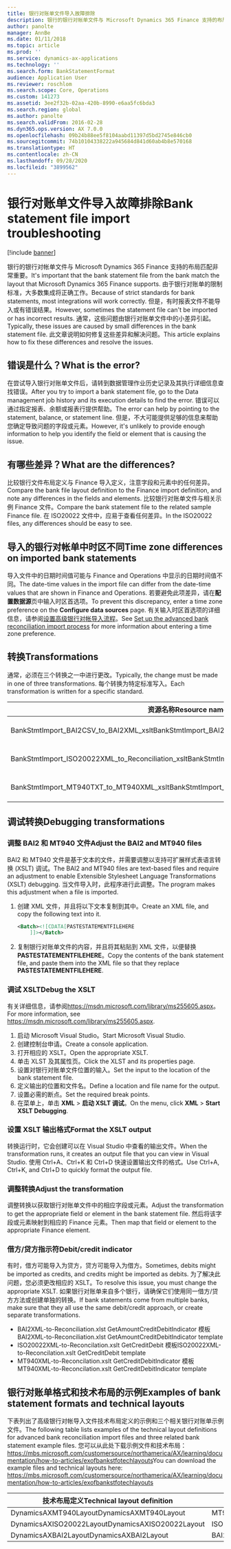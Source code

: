 ```yaml
---
title: 银行对账单文件导入故障排除
description: 银行的银行对帐单文件与 Microsoft Dynamics 365 Finance 支持的布局匹配非常重要。 由于银行对账单的限制标准，大多数集成将正确工作。 但是，有时报表文件不能导入或有错误结果。 通常，这些问题由银行对账单文件中的小差异引起。 此文章说明如何修复这些差异和解决问题。
author: panolte
manager: AnnBe
ms.date: 01/11/2018
ms.topic: article
ms.prod: ''
ms.service: dynamics-ax-applications
ms.technology: ''
ms.search.form: BankStatementFormat
audience: Application User
ms.reviewer: roschlom
ms.search.scope: Core, Operations
ms.custom: 141273
ms.assetid: 3ee2f32b-02aa-420b-8990-e6aa5fc6bda3
ms.search.region: global
ms.author: panolte
ms.search.validFrom: 2016-02-28
ms.dyn365.ops.version: AX 7.0.0
ms.openlocfilehash: 09b24b88ee5f8104aabd11397d5bd2745e846cb0
ms.sourcegitcommit: 74b10104338222a945684d841d60ab4b8e570168
ms.translationtype: HT
ms.contentlocale: zh-CN
ms.lasthandoff: 09/28/2020
ms.locfileid: "3899562"
---
```

# <a name="bank-statement-file-import-troubleshooting"></a><span data-ttu-id="30015-107">银行对账单文件导入故障排除</span><span class="sxs-lookup"><span data-stu-id="30015-107">Bank statement file import troubleshooting</span></span>

[!include [banner](../includes/banner.md)]

<span data-ttu-id="30015-108">银行的银行对帐单文件与 Microsoft Dynamics 365 Finance 支持的布局匹配非常重要。</span><span class="sxs-lookup"><span data-stu-id="30015-108">It's important that the bank statement file from the bank match the layout that Microsoft Dynamics 365 Finance supports.</span></span> <span data-ttu-id="30015-109">由于银行对账单的限制标准，大多数集成将正确工作。</span><span class="sxs-lookup"><span data-stu-id="30015-109">Because of strict standards for bank statements, most integrations will work correctly.</span></span> <span data-ttu-id="30015-110">但是，有时报表文件不能导入或有错误结果。</span><span class="sxs-lookup"><span data-stu-id="30015-110">However, sometimes the statement file can't be imported or has incorrect results.</span></span> <span data-ttu-id="30015-111">通常，这些问题由银行对账单文件中的小差异引起。</span><span class="sxs-lookup"><span data-stu-id="30015-111">Typically, these issues are caused by small differences in the bank statement file.</span></span> <span data-ttu-id="30015-112">此文章说明如何修复这些差异和解决问题。</span><span class="sxs-lookup"><span data-stu-id="30015-112">This article explains how to fix these differences and resolve the issues.</span></span>

<a name="what-is-the-error"></a><span data-ttu-id="30015-113">错误是什么？</span><span class="sxs-lookup"><span data-stu-id="30015-113">What is the error?</span></span>
------------------

<span data-ttu-id="30015-114">在尝试导入银行对账单文件后，请转到数据管理作业历史记录及其执行详细信息查找错误。</span><span class="sxs-lookup"><span data-stu-id="30015-114">After you try to import a bank statement file, go to the Data management job history and its execution details to find the error.</span></span> <span data-ttu-id="30015-115">错误可以通过指定报表、余额或报表行提供帮助。</span><span class="sxs-lookup"><span data-stu-id="30015-115">The error can help by pointing to the statement, balance, or statement line.</span></span> <span data-ttu-id="30015-116">但是，不大可能提供足够的信息来帮助您确定导致问题的字段或元素。</span><span class="sxs-lookup"><span data-stu-id="30015-116">However, it's unlikely to provide enough information to help you identify the field or element that is causing the issue.</span></span>

## <a name="what-are-the-differences"></a><span data-ttu-id="30015-117">有哪些差异？</span><span class="sxs-lookup"><span data-stu-id="30015-117">What are the differences?</span></span>
<span data-ttu-id="30015-118">比较银行文件布局定义与 Finance 导入定义，注意字段和元素中的任何差异。</span><span class="sxs-lookup"><span data-stu-id="30015-118">Compare the bank file layout definition to the Finance import definition, and note any differences in the fields and elements.</span></span> <span data-ttu-id="30015-119">比较银行对账单文件与相关示例 Finance 文件。</span><span class="sxs-lookup"><span data-stu-id="30015-119">Compare the bank statement file to the related sample Finance file.</span></span> <span data-ttu-id="30015-120">在 ISO20022 文件中，应易于查看任何差异。</span><span class="sxs-lookup"><span data-stu-id="30015-120">In the ISO20022 files, any differences should be easy to see.</span></span>

## <a name="time-zone-differences-on-imported-bank-statements"></a><span data-ttu-id="30015-121">导入的银行对帐单中时区不同</span><span class="sxs-lookup"><span data-stu-id="30015-121">Time zone differences on imported bank statements</span></span>
<span data-ttu-id="30015-122">导入文件中的日期时间值可能与 Finance and Operations 中显示的日期时间值不同。</span><span class="sxs-lookup"><span data-stu-id="30015-122">The date-time values in the import file can differ from the date-time values that are shown in Finance and Operations.</span></span> <span data-ttu-id="30015-123">若要避免此项差异，请在**配置数据源**页中输入时区首选项。</span><span class="sxs-lookup"><span data-stu-id="30015-123">To prevent this discrepancy, enter a time zone preference on the **Configure data sources** page.</span></span> <span data-ttu-id="30015-124">有关输入时区首选项的详细信息，请参阅[设置高级银行对帐导入流程](set-up-advanced-bank-reconciliation-import-process.md)。</span><span class="sxs-lookup"><span data-stu-id="30015-124">See [Set up the advanced bank reconciliation import process](set-up-advanced-bank-reconciliation-import-process.md) for more information about entering a time zone preference.</span></span>

## <a name="transformations"></a><span data-ttu-id="30015-125">转换</span><span class="sxs-lookup"><span data-stu-id="30015-125">Transformations</span></span>
<span data-ttu-id="30015-126">通常，必须在三个转换之一中进行更改。</span><span class="sxs-lookup"><span data-stu-id="30015-126">Typically, the change must be made in one of three transformations.</span></span> <span data-ttu-id="30015-127">每个转换为特定标准写入。</span><span class="sxs-lookup"><span data-stu-id="30015-127">Each transformation is written for a specific standard.</span></span>

| <span data-ttu-id="30015-128">资源名称</span><span class="sxs-lookup"><span data-stu-id="30015-128">Resource name</span></span>                                         | <span data-ttu-id="30015-129">文件名</span><span class="sxs-lookup"><span data-stu-id="30015-129">File name</span></span>                          |
|-------------------------------------------------------|------------------------------------|
| <span data-ttu-id="30015-130">BankStmtImport\_BAI2CSV\_to\_BAI2XML\_xslt</span><span class="sxs-lookup"><span data-stu-id="30015-130">BankStmtImport\_BAI2CSV\_to\_BAI2XML\_xslt</span></span>            | <span data-ttu-id="30015-131">BAI2CSV-to-BAI2XML.xslt</span><span class="sxs-lookup"><span data-stu-id="30015-131">BAI2CSV-to-BAI2XML.xslt</span></span>            |
| <span data-ttu-id="30015-132">BankStmtImport\_ISO20022XML\_to\_Reconciliation\_xslt</span><span class="sxs-lookup"><span data-stu-id="30015-132">BankStmtImport\_ISO20022XML\_to\_Reconciliation\_xslt</span></span> | <span data-ttu-id="30015-133">ISO20022XML-to-Reconciliation.xslt</span><span class="sxs-lookup"><span data-stu-id="30015-133">ISO20022XML-to-Reconciliation.xslt</span></span> |
| <span data-ttu-id="30015-134">BankStmtImport\_MT940TXT\_to\_MT940XML\_xslt</span><span class="sxs-lookup"><span data-stu-id="30015-134">BankStmtImport\_MT940TXT\_to\_MT940XML\_xslt</span></span>          | <span data-ttu-id="30015-135">MT940TXT-to-MT940XML.xslt</span><span class="sxs-lookup"><span data-stu-id="30015-135">MT940TXT-to-MT940XML.xslt</span></span>          |

## <a name="debugging-transformations"></a><span data-ttu-id="30015-136">调试转换</span><span class="sxs-lookup"><span data-stu-id="30015-136">Debugging transformations</span></span>
### <a name="adjust-the-bai2-and-mt940-files"></a><span data-ttu-id="30015-137">调整 BAI2 和 MT940 文件</span><span class="sxs-lookup"><span data-stu-id="30015-137">Adjust the BAI2 and MT940 files</span></span>

<span data-ttu-id="30015-138">BAI2 和 MT940 文件是基于文本的文件，并需要调整以支持可扩展样式表语言转换 (XSLT) 调试。</span><span class="sxs-lookup"><span data-stu-id="30015-138">The BAI2 and MT940 files are text-based files and require an adjustment to enable Extensible Stylesheet Language Transformations (XSLT) debugging.</span></span> <span data-ttu-id="30015-139">当文件导入时，此程序进行此调整。</span><span class="sxs-lookup"><span data-stu-id="30015-139">The program makes this adjustment when a file is imported.</span></span>

1.  <span data-ttu-id="30015-140">创建 XML 文件，并且将以下文本复制到其中。</span><span class="sxs-lookup"><span data-stu-id="30015-140">Create an XML file, and copy the following text into it.</span></span>

    ```xml
    <Batch><![CDATA[PASTESTATEMENTFILEHERE
        ]]></Batch>
    ```
    
2.  <span data-ttu-id="30015-141">复制银行对账单文件的内容，并且将其粘贴到 XML 文件，以便替换 **PASTESTATEMENTFILEHERE**。</span><span class="sxs-lookup"><span data-stu-id="30015-141">Copy the contents of the bank statement file, and paste them into the XML file so that they replace **PASTESTATEMENTFILEHERE**.</span></span>

### <a name="debug-the-xslt"></a><span data-ttu-id="30015-142">调试 XSLT</span><span class="sxs-lookup"><span data-stu-id="30015-142">Debug the XSLT</span></span>

<span data-ttu-id="30015-143">有关详细信息，请参阅<https://msdn.microsoft.com/library/ms255605.aspx>。</span><span class="sxs-lookup"><span data-stu-id="30015-143">For more information, see <https://msdn.microsoft.com/library/ms255605.aspx>.</span></span>

1.  <span data-ttu-id="30015-144">启动 Microsoft Visual Studio。</span><span class="sxs-lookup"><span data-stu-id="30015-144">Start Microsoft Visual Studio.</span></span>
2.  <span data-ttu-id="30015-145">创建控制台申请。</span><span class="sxs-lookup"><span data-stu-id="30015-145">Create a console application.</span></span>
3.  <span data-ttu-id="30015-146">打开相应的 XSLT。</span><span class="sxs-lookup"><span data-stu-id="30015-146">Open the appropriate XSLT.</span></span>
4.  <span data-ttu-id="30015-147">单击 XLST 及其属性页。</span><span class="sxs-lookup"><span data-stu-id="30015-147">Click the XLST and its properties page.</span></span>
5.  <span data-ttu-id="30015-148">设置对银行对账单文件位置的输入。</span><span class="sxs-lookup"><span data-stu-id="30015-148">Set the input to the location of the bank statement file.</span></span>
6.  <span data-ttu-id="30015-149">定义输出的位置和文件名。</span><span class="sxs-lookup"><span data-stu-id="30015-149">Define a location and file name for the output.</span></span>
7.  <span data-ttu-id="30015-150">设置必需的断点。</span><span class="sxs-lookup"><span data-stu-id="30015-150">Set the required break points.</span></span>
8.  <span data-ttu-id="30015-151">在菜单上，单击 **XML** &gt; **启动 XSLT 调试**。</span><span class="sxs-lookup"><span data-stu-id="30015-151">On the menu, click **XML** &gt; **Start XSLT Debugging**.</span></span>

### <a name="format-the-xslt-output"></a><span data-ttu-id="30015-152">设置 XSLT 输出格式</span><span class="sxs-lookup"><span data-stu-id="30015-152">Format the XSLT output</span></span>

<span data-ttu-id="30015-153">转换运行时，它会创建可以在 Visual Studio 中查看的输出文件。</span><span class="sxs-lookup"><span data-stu-id="30015-153">When the transformation runs, it creates an output file that you can view in Visual Studio.</span></span> <span data-ttu-id="30015-154">使用 Ctrl+A、Ctrl+K 和 Ctrl+D 快速设置输出文件的格式。</span><span class="sxs-lookup"><span data-stu-id="30015-154">Use Ctrl+A, Ctrl+K, and Ctrl+D to quickly format the output file.</span></span>

### <a name="adjust-the-transformation"></a><span data-ttu-id="30015-155">调整转换</span><span class="sxs-lookup"><span data-stu-id="30015-155">Adjust the transformation</span></span>

<span data-ttu-id="30015-156">调整转换以获取银行对账单文件中的相应字段或元素。</span><span class="sxs-lookup"><span data-stu-id="30015-156">Adjust the transformation to get the appropriate field or element in the bank statement file.</span></span> <span data-ttu-id="30015-157">然后将该字段或元素映射到相应的 Finance 元素。</span><span class="sxs-lookup"><span data-stu-id="30015-157">Then map that field or element to the appropriate Finance element.</span></span>

### <a name="debitcredit-indicator"></a><span data-ttu-id="30015-158">借方/贷方指示符</span><span class="sxs-lookup"><span data-stu-id="30015-158">Debit/credit indicator</span></span>

<span data-ttu-id="30015-159">有时，借方可能导入为贷方，贷方可能导入为借方。</span><span class="sxs-lookup"><span data-stu-id="30015-159">Sometimes, debits might be imported as credits, and credits might be imported as debits.</span></span> <span data-ttu-id="30015-160">为了解决此问题，您必须更改相应的 XSLT。</span><span class="sxs-lookup"><span data-stu-id="30015-160">To resolve this issue, you must change the appropriate XSLT.</span></span> <span data-ttu-id="30015-161">如果银行对账单来自多个银行，请确保它们使用同一借方/贷方方法或创建单独的转换。</span><span class="sxs-lookup"><span data-stu-id="30015-161">If bank statements come from multiple banks, make sure that they all use the same debit/credit approach, or create separate transformations.</span></span>

-   <span data-ttu-id="30015-162">BAI2XML-to-Reconciliation.xlst GetAmountCreditDebitIndicator 模板</span><span class="sxs-lookup"><span data-stu-id="30015-162">BAI2XML-to-Reconciliation.xlst GetAmountCreditDebitIndicator template</span></span>
-   <span data-ttu-id="30015-163">ISO20022XML-to-Reconcilation.xslt GetCreditDebit 模板</span><span class="sxs-lookup"><span data-stu-id="30015-163">ISO20022XML-to-Reconcilation.xslt GetCreditDebit template</span></span>
-   <span data-ttu-id="30015-164">MT940XML-to-Reconcilation.xslt GetCreditDebitIndicator 模板</span><span class="sxs-lookup"><span data-stu-id="30015-164">MT940XML-to-Reconcilation.xslt GetCreditDebitIndicator template</span></span>

## <a name="examples-of-bank-statement-formats-and-technical-layouts"></a><span data-ttu-id="30015-165">银行对账单格式和技术布局的示例</span><span class="sxs-lookup"><span data-stu-id="30015-165">Examples of bank statement formats and technical layouts</span></span>
<span data-ttu-id="30015-166">下表列出了高级银行对帐导入文件技术布局定义的示例和三个相关银行对账单示例文件。</span><span class="sxs-lookup"><span data-stu-id="30015-166">The following table lists examples of the technical layout definitions for advanced bank reconciliation import files and three related bank statement example files.</span></span> <span data-ttu-id="30015-167">您可以从此处下载示例文件和技术布局：https://mbs.microsoft.com/customersource/northamerica/AX/learning/documentation/how-to-articles/exofbankstfotechlayouts</span><span class="sxs-lookup"><span data-stu-id="30015-167">You can download the example files and technical layouts here: https://mbs.microsoft.com/customersource/northamerica/AX/learning/documentation/how-to-articles/exofbankstfotechlayouts</span></span>  


| <span data-ttu-id="30015-168">技术布局定义</span><span class="sxs-lookup"><span data-stu-id="30015-168">Technical layout definition</span></span>                             | <span data-ttu-id="30015-169">银行对账单示例文件</span><span class="sxs-lookup"><span data-stu-id="30015-169">Bank statement example file</span></span>          |
|---------------------------------------------------------|--------------------------------------|
| <span data-ttu-id="30015-170">DynamicsAXMT940Layout</span><span class="sxs-lookup"><span data-stu-id="30015-170">DynamicsAXMT940Layout</span></span>                                   | <span data-ttu-id="30015-171">MT940StatementExample</span><span class="sxs-lookup"><span data-stu-id="30015-171">MT940StatementExample</span></span>                |
| <span data-ttu-id="30015-172">DynamicsAXISO20022Layout</span><span class="sxs-lookup"><span data-stu-id="30015-172">DynamicsAXISO20022Layout</span></span>                                | <span data-ttu-id="30015-173">ISO20022StatementExample</span><span class="sxs-lookup"><span data-stu-id="30015-173">ISO20022StatementExample</span></span>             |
| <span data-ttu-id="30015-174">DynamicsAXBAI2Layout</span><span class="sxs-lookup"><span data-stu-id="30015-174">DynamicsAXBAI2Layout</span></span>                                    | <span data-ttu-id="30015-175">BAI2StatementExample</span><span class="sxs-lookup"><span data-stu-id="30015-175">BAI2StatementExample</span></span>                 |





